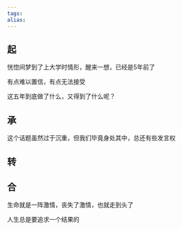```yaml
---
tags: 
alias:
---
```

## 起
恍惚间梦到了上大学时情形，醒来一想，已经是5年前了

有点难以置信，有点无法接受

这五年到底做了什么，又得到了什么呢？



## 承
这个话题虽然过于沉重，但我们毕竟身处其中，总还有些发言权


## 转

## 合

生命就是一阵激情，丧失了激情，也就走到头了

人生总是要追求一个结果的